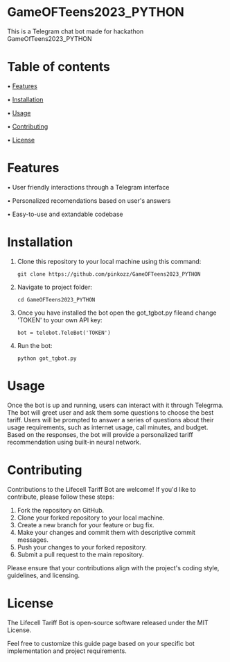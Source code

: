 # GameOFTeens2023_PYTHON
This is a Telegram chat bot made for hackathon GameOfTeens2023_PYTHON

# Table of contents
• [Features](https://github.com/pinkozz/GameOFTeens2023_PYTHON#features)

• [Installation](https://github.com/pinkozz/GameOFTeens2023_PYTHON#installation)

• [Usage](https://github.com/pinkozz/GameOFTeens2023_PYTHON#usage)

• [Contributing](https://github.com/pinkozz/GameOFTeens2023_PYTHON#contributing)

• [License](https://github.com/pinkozz/GameOFTeens2023_PYTHON#license)
# Features
• User friendly interactions through a Telegram interface

• Personalized recomendations based on user's answers

• Easy-to-use and extandable codebase

# Installation
1. Clone this repository to your local machine using this command:
   
   ```
   git clone https://github.com/pinkozz/GameOFTeens2023_PYTHON
   ```
2. Navigate to project folder:
   
   ```
   cd GameOFTeens2023_PYTHON
   ```
3. Once you have installed the bot open the got_tgbot.py fileand change 'TOKEN' to your own API key:
   
   ```
   bot = telebot.TeleBot('TOKEN')
   ```

4. Run the bot:

   ```
   python got_tgbot.py
   ```

# Usage
Once the bot is up and running, users can interact with it through Telegrma. The bot will greet user and ask them some questions to choose the best tariff. Users will be prompted to answer a series of questions about their usage requirements, such as internet usage, call minutes, and budget. Based on the responses, the bot will provide a personalized tariff recommendation using built-in neural network.

# Contributing
Contributions to the Lifecell Tariff Bot are welcome! If you'd like to contribute, please follow these steps:

1. Fork the repository on GitHub.
2. Clone your forked repository to your local machine.
3. Create a new branch for your feature or bug fix.
4. Make your changes and commit them with descriptive commit messages.
5. Push your changes to your forked repository.
6. Submit a pull request to the main repository.

Please ensure that your contributions align with the project's coding style, guidelines, and licensing.



# License
The Lifecell Tariff Bot is open-source software released under the MIT License.

Feel free to customize this guide page based on your specific bot implementation and project requirements.
